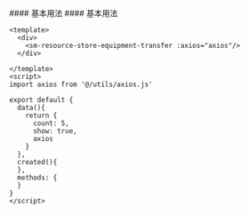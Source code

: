 <cn>
#### 基本用法
</cn>

<us>
#### 基本用法
</us>

```tpl
<template>
  <div>
    <sm-resource-store-equipment-transfer :axios="axios"/>
  </div>

</template>
<script>
import axios from '@/utils/axios.js'

export default {
  data(){
    return {
      count: 5,
      show: true,
      axios
    }
  },
  created(){
  },
  methods: {
  }
}
</script>
```
